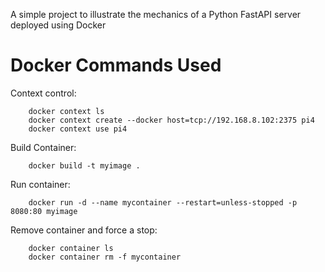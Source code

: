 A simple project to illustrate the mechanics of a Python FastAPI server
deployed using Docker

Docker Commands Used
====================

Context control:

        docker context ls
        docker context create --docker host=tcp://192.168.8.102:2375 pi4
        docker context use pi4

Build Container:

        docker build -t myimage .

Run container:

        docker run -d --name mycontainer --restart=unless-stopped -p 8080:80 myimage

Remove container and force a stop:

        docker container ls
        docker container rm -f mycontainer

